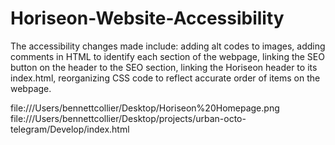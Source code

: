 # Horiseon-Website-Accessibility

The accessibility changes made include: adding alt codes to images, adding comments in HTML to identify each section of the webpage, linking the SEO button on the header to the SEO section, linking the Horiseon header to its index.html, reorganizing CSS code to reflect accurate order of items on the webpage.

file:///Users/bennettcollier/Desktop/Horiseon%20Homepage.png
file:///Users/bennettcollier/Desktop/projects/urban-octo-telegram/Develop/index.html
